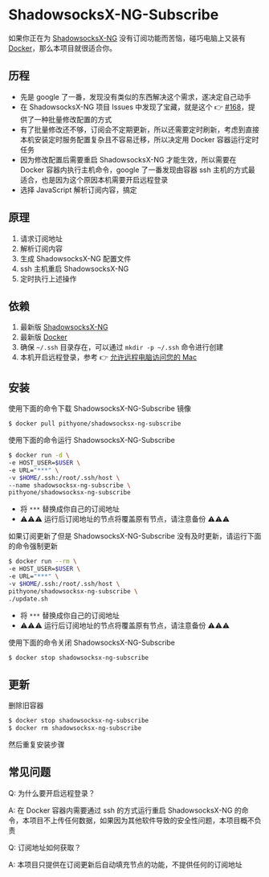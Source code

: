 # ShadowsocksX-NG-Subscribe

如果你正在为 [ShadowsocksX-NG](https://github.com/shadowsocks/ShadowsocksX-NG) 没有订阅功能而苦恼，碰巧电脑上又装有 [Docker](https://www.docker.com)，那么本项目就很适合你。

## 历程

- 先是 google 了一番，发现没有类似的东西解决这个需求，遂决定自己动手
- 在 ShadowsocksX-NG 项目 Issues 中发现了宝藏，就是这个 :point_right: [#168](https://github.com/shadowsocks/ShadowsocksX-NG/issues/168#issuecomment-269783544)，提供了一种批量修改配置的方式
- 有了批量修改还不够，订阅会不定期更新，所以还需要定时刷新，考虑到直接本机安装定时服务配置复杂且不容易迁移，所以决定用 Docker 容器运行定时任务
- 因为修改配置后需要重启 ShadowsocksX-NG 才能生效，所以需要在 Docker 容器内执行主机命令，google 了一番发现由容器 ssh 主机的方式最适合，也是因为这个原因本机需要开启远程登录
- 选择 JavaScript 解析订阅内容，搞定

## 原理

1. 请求订阅地址
2. 解析订阅内容
3. 生成 ShadowsocksX-NG 配置文件
4. ssh 主机重启 ShadowsocksX-NG
5. 定时执行上述操作

## 依赖

1. 最新版 [ShadowsocksX-NG](https://github.com/shadowsocks/ShadowsocksX-NG)
2. 最新版 [Docker](https://www.docker.com)
3. 确保 `~/.ssh` 目录存在，可以通过 `mkdir -p ~/.ssh` 命令进行创建
4. 本机开启远程登录，参考 :point_right: [允许远程电脑访问您的 Mac](https://support.apple.com/zh-cn/guide/mac-help/mchlp1066/mac)

## 安装

使用下面的命令下载 ShadowsocksX-NG-Subscribe 镜像

```bash
$ docker pull pithyone/shadowsocksx-ng-subscribe
```

使用下面的命令运行 ShadowsocksX-NG-Subscribe

```bash
$ docker run -d \
-e HOST_USER=$USER \
-e URL="***" \
-v $HOME/.ssh:/root/.ssh/host \
--name shadowsocksx-ng-subscribe \
pithyone/shadowsocksx-ng-subscribe
```

- 将 `***` 替换成你自己的订阅地址
- :warning::warning::warning: 运行后订阅地址的节点将覆盖原有节点，请注意备份 :warning::warning::warning:

如果订阅更新了但是 ShadowsocksX-NG-Subscribe 没有及时更新，请运行下面的命令强制更新

```bash
$ docker run --rm \
-e HOST_USER=$USER \
-e URL="***" \
-v $HOME/.ssh:/root/.ssh/host \
pithyone/shadowsocksx-ng-subscribe \
./update.sh
```

- 将 `***` 替换成你自己的订阅地址
- :warning::warning::warning: 运行后订阅地址的节点将覆盖原有节点，请注意备份 :warning::warning::warning:

使用下面的命令关闭 ShadowsocksX-NG-Subscribe

```bash
$ docker stop shadowsocksx-ng-subscribe
```

## 更新

删除旧容器

```bash
$ docker stop shadowsocksx-ng-subscribe
$ docker rm shadowsocksx-ng-subscribe
```

然后重复安装步骤

## 常见问题

Q: 为什么要开启远程登录？

A: 在 Docker 容器内需要通过 ssh 的方式运行重启 ShadowsocksX-NG 的命令，本项目不上传任何数据，如果因为其他软件导致的安全性问题，本项目概不负责

Q: 订阅地址如何获取？

A: 本项目只提供在订阅更新后自动填充节点的功能，不提供任何的订阅地址
